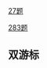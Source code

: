 [27题](https://leetcode-cn.com/problems/remove-element/)

[283题](https://leetcode-cn.com/problems/move-zeroes/)

## 双游标

